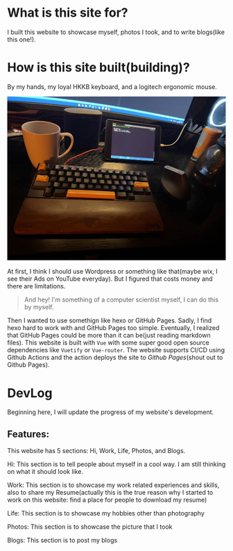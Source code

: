 <!-- 
id: e62d9cc3a94a11ecaf6e68545a57002a
published: true
type: share
title: Development Log of this website
brief: This blog notes the development progress of this website, including why this website exists and how does it become what you see today.
cover: https://github.com/MohaElder/me/raw/main/src/assets/blogPics/devLogCover.png
date: 2022/3/19
-->

# What is this site for?

I built this website to showcase myself, photos I took, and to write blogs(like this one!).

# How is this site built(building)?

By my hands, my loyal HKKB keyboard, and a logitech ergonomic mouse. 

![picture of my keyboard and mouse](../assets/blogPics/keyboard.jpg)

At first, I think I should use Wordpress or something like that(maybe wix, I see their Ads on YouTube everyday). But I figured that costs money and there are limitations.

> And hey! I'm something of a computer scientist myself, I can do this by myself.

Then I wanted to use somethign like hexo or GitHub Pages. Sadly, I find hexo hard to work with and GitHub Pages too simple. Eventually, I realized that GitHub Pages could be more than it can be(just reading markdown files). This website is built with `Vue` with some super good open source dependencies like `Vuetify` or `Vue-router`. The website supports CI/CD using Github Actions and the action deploys the site to <i>Github Pages</i>(shout out to Github Pages).

# DevLog

Beginning here, I will update the progress of my website's development.

## Features:

This website has 5 sections: Hi, Work, Life, Photos, and Blogs.

Hi: This section is to tell people about myself in a cool way. I am still thinking on what it should look like.

Work: This section is to showcase my work related experiences and skills, also to share my Resume(actually this is the true reason why I started to work on this website: find a place for people to download my resume)

Life: This section is to showcase my hobbies other than photography

Photos: This section is to showcase the picture that I took

Blogs: This section is to post my blogs